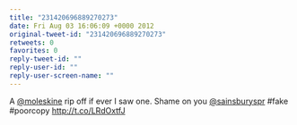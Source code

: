 ```yaml
---
title: "231420696889270273"
date: Fri Aug 03 16:06:09 +0000 2012
original-tweet-id: "231420696889270273"
retweets: 0
favorites: 0
reply-tweet-id: ""
reply-user-id: ""
reply-user-screen-name: ""
---
```

A <a href="https://twitter.com/moleskine">@moleskine</a> rip off if ever I saw one. Shame on you <a href="https://twitter.com/sainsburyspr">@sainsburyspr</a> #fake #poorcopy http://t.co/LRdOxtfJ

